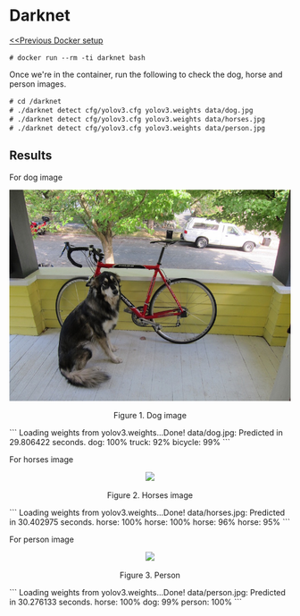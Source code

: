 # Darknet

<a href=https://github.com/kckenneth/YOLO/blob/master/setup_docker.md><<Previous Docker setup</a>

```
# docker run --rm -ti darknet bash
```
Once we're in the container, run the following to check the dog, horse and person images. 
```
# cd /darknet
# ./darknet detect cfg/yolov3.cfg yolov3.weights data/dog.jpg
# ./darknet detect cfg/yolov3.cfg yolov3.weights data/horses.jpg
# ./darknet detect cfg/yolov3.cfg yolov3.weights data/person.jpg
```

## Results
For dog image
<p align="center">
<img src="img/dog.jpg" width="800"></p>
<p align="center">Figure 1. Dog image</p>
```
Loading weights from yolov3.weights...Done!
data/dog.jpg: Predicted in 29.806422 seconds.
dog: 100%
truck: 92%
bicycle: 99%
```

For horses image
<p align="center">
<img src="img/spark_workers.png" width="800"></p>
<p align="center">Figure 2. Horses image</p>
```
Loading weights from yolov3.weights...Done!
data/horses.jpg: Predicted in 30.402975 seconds.
horse: 100%
horse: 100%
horse: 96%
horse: 95%
```

For person image
<p align="center">
<img src="img/spark_workers.png" width="800"></p>
<p align="center">Figure 3. Person</p>
```
Loading weights from yolov3.weights...Done!
data/person.jpg: Predicted in 30.276133 seconds.
horse: 100%
dog: 99%
person: 100%
```

